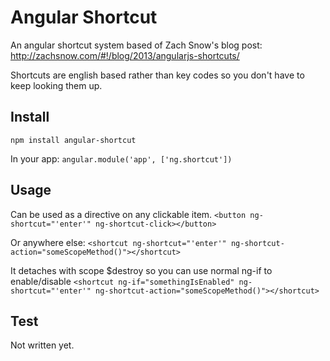 Angular Shortcut
===========

An angular shortcut system based of Zach Snow's blog post: http://zachsnow.com/#!/blog/2013/angularjs-shortcuts/

Shortcuts are english based rather than key codes so you don't have to keep looking them up.

## Install
`npm install angular-shortcut`

In your app:
`angular.module('app', ['ng.shortcut'])`

## Usage
Can be used as a directive on any clickable item.
`<button ng-shortcut="'enter'" ng-shortcut-click></button>`

Or anywhere else:
`<shortcut ng-shortcut="'enter'" ng-shortcut-action="someScopeMethod()"></shortcut>`

It detaches with scope $destroy so you can use normal ng-if to enable/disable
`<shortcut ng-if="somethingIsEnabled" ng-shortcut="'enter'" ng-shortcut-action="someScopeMethod()"></shortcut>`

## Test
Not written yet.
